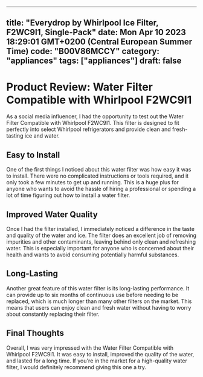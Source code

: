 
---
title: "Everydrop by Whirlpool Ice Filter, F2WC9I1, Single-Pack" 
date: Mon Apr 10 2023 18:29:01 GMT+0200 (Central European Summer Time)
code: "B00V86MCCY"
category: "appliances"
tags: ["appliances"] 
draft: false
---
    
# Product Review: Water Filter Compatible with Whirlpool F2WC9I1

As a social media influencer, I had the opportunity to test out the Water Filter Compatible with Whirlpool F2WC9I1. This filter is designed to fit perfectly into select Whirlpool refrigerators and provide clean and fresh-tasting ice and water.

## Easy to Install

One of the first things I noticed about this water filter was how easy it was to install. There were no complicated instructions or tools required, and it only took a few minutes to get up and running. This is a huge plus for anyone who wants to avoid the hassle of hiring a professional or spending a lot of time figuring out how to install a water filter.

## Improved Water Quality

Once I had the filter installed, I immediately noticed a difference in the taste and quality of the water and ice. The filter does an excellent job of removing impurities and other contaminants, leaving behind only clean and refreshing water. This is especially important for anyone who is concerned about their health and wants to avoid consuming potentially harmful substances.

## Long-Lasting

Another great feature of this water filter is its long-lasting performance. It can provide up to six months of continuous use before needing to be replaced, which is much longer than many other filters on the market. This means that users can enjoy clean and fresh water without having to worry about constantly replacing their filter.

## Final Thoughts

Overall, I was very impressed with the Water Filter Compatible with Whirlpool F2WC9I1. It was easy to install, improved the quality of the water, and lasted for a long time. If you're in the market for a high-quality water filter, I would definitely recommend giving this one a try.